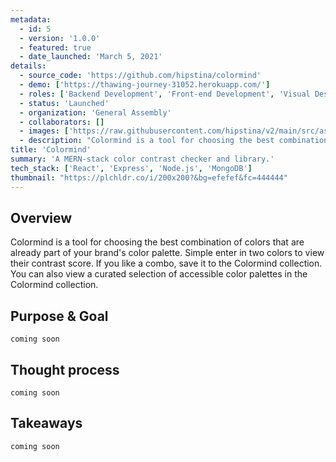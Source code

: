 ```yaml
---
metadata:  
  - id: 5 
  - version: '1.0.0' 
  - featured: true 
  - date_launched: 'March 5, 2021' 
details: 
  - source_code: 'https://github.com/hipstina/colormind'
  - demo: ['https://thawing-journey-31052.herokuapp.com/']
  - roles: ['Backend Development', 'Front-end Development', 'Visual Design']
  - status: 'Launched'
  - organization: 'General Assembly'
  - collaborators: []
  - images: ['https://raw.githubusercontent.com/hipstina/v2/main/src/assets/colormind.png']
  - description: "Colormind is a tool for choosing the best combination of colors that are already part of your brand's color palette. Simple enter in two colors to view their contrast score. If you like a combo, save it to the Colormind collection. You can also view a curated selection of accessible color palettes in the Colormind collection."
title: 'Colormind'
summary: 'A MERN-stack color contrast checker and library.'
tech_stack: ['React', 'Express', 'Node.js', 'MongoDB']
thumbnail: "https://plchldr.co/i/200x200?&bg=efefef&fc=444444"
---
```


## Overview

Colormind is a tool for choosing the best combination of colors that are already part of your brand's color palette. Simple enter in two colors to view their contrast score. If you like a combo, save it to the Colormind collection. You can also view a curated selection of accessible color palettes in the Colormind collection.

## Purpose & Goal
`coming soon`


## Thought process
`coming soon`


## Takeaways
`coming soon`